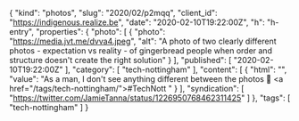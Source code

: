 {
  "kind": "photos",
  "slug": "2020/02/p2mqq",
  "client_id": "https://indigenous.realize.be",
  "date": "2020-02-10T19:22:00Z",
  "h": "h-entry",
  "properties": {
    "photo": [
      {
        "photo": "https://media.jvt.me/dvva4.jpeg",
        "alt": "A photo of two clearly different photos - expectation vs reality - of gingerbread people when order and structure doesn't create the right solution"
      }
    ],
    "published": [
      "2020-02-10T19:22:00Z"
    ],
    "category": [
      "tech-nottingham"
    ],
    "content": [
      {
        "html": "",
        "value": "As a man, I don't see anything different between the photos 🤔 <a href=\"/tags/tech-nottingham/\">#TechNott</a> "
      }
    ],
    "syndication": [
      "https://twitter.com/JamieTanna/status/1226950768462311425"
    ]
  },
  "tags": [
    "tech-nottingham"
  ]
}
